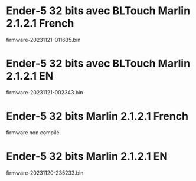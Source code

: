 # Ender-5 32 bits avec BLTouch Marlin 2.1.2.1 French
firmware-20231121-011635.bin

# Ender-5 32 bits avec BLTouch Marlin 2.1.2.1 EN 
firmware-20231121-002343.bin

# Ender-5 32 bits Marlin 2.1.2.1 French
firmware non compilé

# Ender-5 32 bits Marlin 2.1.2.1 EN
firmware-20231120-235233.bin
